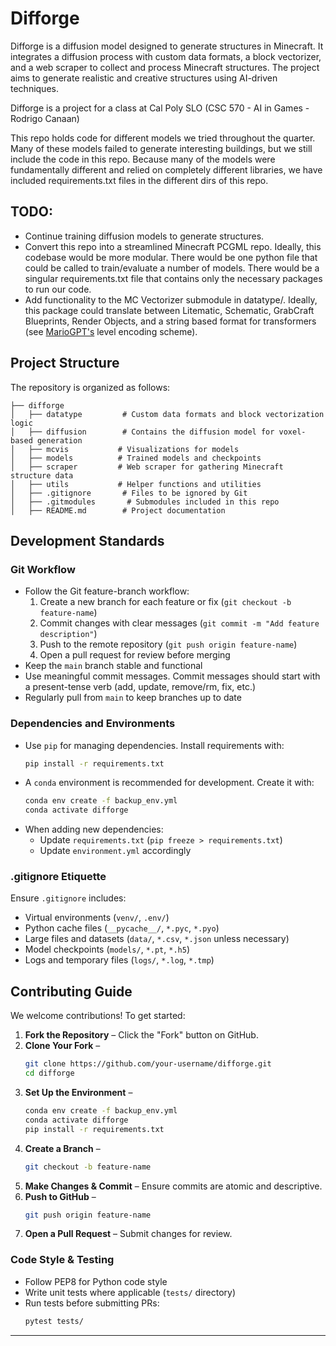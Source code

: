# Difforge

Difforge is a diffusion model designed to generate structures in Minecraft. It integrates a diffusion process with custom data formats, a block vectorizer, and a web scraper to collect and process Minecraft structures. The project aims to generate realistic and creative structures using AI-driven techniques.

Difforge is a project for a class at Cal Poly SLO (CSC 570 - AI in Games - Rodrigo Canaan)

This repo holds code for different models we tried throughout the quarter. Many of these models failed to generate interesting buildings, but we still include the code in this repo. Because many of the models were fundamentally different and relied on completely different libraries, we have included requirements.txt files in the different dirs of this repo. 

## TODO:
- Continue training diffusion models to generate structures.
- Convert this repo into a streamlined Minecraft PCGML repo. Ideally, this codebase would be more modular. There would be one python file that could be called to train/evaluate a number of models. There would be a singular requirements.txt file that contains only the necessary packages to run our code.
- Add functionality to the MC Vectorizer submodule in datatype/. Ideally, this package could translate between Litematic, Schematic, GrabCraft Blueprints, Render Objects, and a string based format for transformers (see [MarioGPT's](https://github.com/shyamsn97/mario-gpt/tree/main) level encoding scheme).

 
## Project Structure

The repository is organized as follows:

```
├── difforge
│   ├── datatype         # Custom data formats and block vectorization logic
│   ├── diffusion        # Contains the diffusion model for voxel-based generation
│   ├── mcvis           # Visualizations for models
│   ├── models          # Trained models and checkpoints
│   ├── scraper         # Web scraper for gathering Minecraft structure data
│   ├── utils           # Helper functions and utilities
│   ├── .gitignore       # Files to be ignored by Git
│   ├── .gitmodules       # Submodules included in this repo
│   ├── README.md        # Project documentation
```

## Development Standards

### Git Workflow
- Follow the Git feature-branch workflow:
  1. Create a new branch for each feature or fix (`git checkout -b feature-name`)
  2. Commit changes with clear messages (`git commit -m "Add feature description"`)
  3. Push to the remote repository (`git push origin feature-name`)
  4. Open a pull request for review before merging
- Keep the `main` branch stable and functional
- Use meaningful commit messages. Commit messages should start with a present-tense verb (add, update, remove/rm, fix, etc.)
- Regularly pull from `main` to keep branches up to date

### Dependencies and Environments
- Use `pip` for managing dependencies. Install requirements with:
  ```sh
  pip install -r requirements.txt
  ```
- A `conda` environment is recommended for development. Create it with:
  ```sh
  conda env create -f backup_env.yml
  conda activate difforge
  ```
- When adding new dependencies:
  - Update `requirements.txt` (`pip freeze > requirements.txt`)
  - Update `environment.yml` accordingly

### .gitignore Etiquette
Ensure `.gitignore` includes:
- Virtual environments (`venv/`, `.env/`)
- Python cache files (`__pycache__/`, `*.pyc`, `*.pyo`)
- Large files and datasets (`data/`, `*.csv`, `*.json` unless necessary)
- Model checkpoints (`models/`, `*.pt`, `*.h5`)
- Logs and temporary files (`logs/`, `*.log`, `*.tmp`)

## Contributing Guide

We welcome contributions! To get started:

1. **Fork the Repository** – Click the "Fork" button on GitHub.
2. **Clone Your Fork** –
   ```sh
   git clone https://github.com/your-username/difforge.git
   cd difforge
   ```
3. **Set Up the Environment** –
   ```sh
   conda env create -f backup_env.yml
   conda activate difforge
   pip install -r requirements.txt
   ```
4. **Create a Branch** –
   ```sh
   git checkout -b feature-name
   ```
5. **Make Changes & Commit** – Ensure commits are atomic and descriptive.
6. **Push to GitHub** –
   ```sh
   git push origin feature-name
   ```
7. **Open a Pull Request** – Submit changes for review.

### Code Style & Testing
- Follow PEP8 for Python code style
- Write unit tests where applicable (`tests/` directory)
- Run tests before submitting PRs:
  ```sh
  pytest tests/
  ```

---

